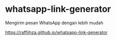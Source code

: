 # whatsapp-link-generator
Mengirim pesan WhatsApp dengan lebih mudah

<a href="https://raffiihza.github.io/whatsapp-link-generator/index.html">https://raffiihza.github.io/whatsapp-link-generator</a>
